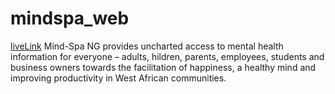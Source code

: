 # mindspa_web

[liveLink](https://mindspang.github.io/mindspa_web/index.html)
Mind-Spa NG provides uncharted access to mental health information for everyone – adults, hildren, parents, employees, students and business owners towards the facilitation of happiness, a healthy mind and improving productivity in West African communities.
